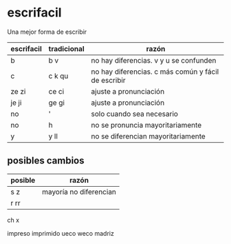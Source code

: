 # escrifacil
Una mejor forma de escribir

|escrifacil|tradicional|razón|
|-|-|-|
|b|b v|no hay diferencias. v y u se confunden|
|c|c k qu|no hay diferencias. c más común y fácil de escribir|
|ze zi|ce ci|ajuste a pronunciación|
|je ji|ge gi|ajuste a pronunciación|
|no|'|solo cuando sea necesario|
|no|h|no se pronuncia mayoritariamente|
|y|y ll|no se diferencian mayoritariamente|



## posibles cambios
|posible|razón|
|-|-|
|s z|mayoría no diferencian|
|r rr||
ch
x

impreso imprimido
ueco weco
madriz